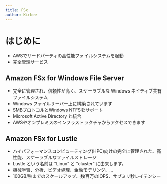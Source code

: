 ```yaml
---
title: FSx
author: Kirbee
---
```


# はじめに

- AWSでサードパーティの高性能ファイルシステムを起動
- 完全管理サービス

## Amazon FSx for Windows File Server

- 完全に管理され、信頼性が高く、スケーラブルな Windows ネイティブ共有ファイルシステム
- Windows ファイルサーバー上に構築されています
- SMBプロトコルとWindows NTFSをサポート
- Microsoft Active Directory と統合
- AWSやオンプレミスのインフラストラクチャからアクセスできます

## Amazon FSx for Lustle

- ハイパフォーマンスコンピューティング(HPC)向けの完全に管理された、高性能、スケーラブルなファイルストレージ
- Lustle という名前は "Linux" と "cluster" に由来します。
- 機械学習、分析、ビデオ処理、金融モデリング、...
- 100GB/秒までのスケールアップ、数百万のIOPS、サブミリ秒レイテンシー
